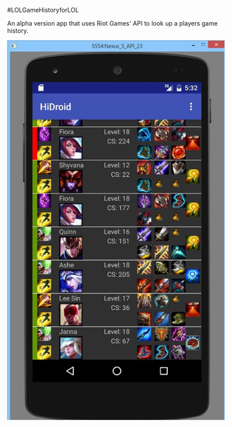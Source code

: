 #LOLGameHistoryforLOL

An alpha version app that uses Riot Games' API to look up a players game history.

![Screenshot of current build](ScreenShot.png "Current Build")
